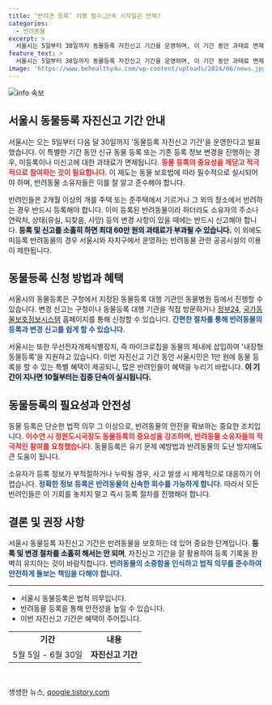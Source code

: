 ```yaml
---
title: ‘반려견 등록’ 이행 필수…단속 시작일은 언제?
categories:
  - 반려동물
excerpt: >
  서울시는 5일부터 30일까지 동물등록 자진신고 기간을 운영하며, 이 기간 동안 과태료 면제 혜택을 제공합니다. 반려견 소유자는 필수 등록을 통해 법적 의무를 준수하고, 안전한 반려생활을 누리세요!
feature_text: >
  서울시는 5일부터 30일까지 동물등록 자진신고 기간을 운영하며, 이 기간 동안 과태료 면제 혜택을 제공합니다. 반려견 소유자는 필수 등록을 통해 법적 의무를 준수하고, 안전한 반려생활을 누리세요!
image: 'https://www.behealthy4u.com/wp-content/uploads/2024/06/news.jpg'
---
```


<p><img src="https://www.behealthy4u.com/wp-content/uploads/2024/06/news.jpg" alt="info 속보" /></p>

<h2 data-ke-size="size26">서울시 동물등록 자진신고 기간 안내</h2>

<p data-ke-size="size16">서울시는 오는 5일부터 다음 달 30일까지 '동물등록 자진신고 기간'을 운영한다고 발표했습니다. 이 특별한 기간 동안 신규 동물 등록 또는 기존 등록 정보 변경을 진행하는 경우, 미등록이나 미신고에 대한 과태료가 면제됩니다. <b><span style="color: #ee2323;">동물 등록의 중요성을 깨닫고 적극적으로 참여하는 것이 필요합니다.</span></b> 이 제도는 동물 보호법에 따라 필수적으로 실시되어야 하며, 반려동물 소유자들은 이를 잘 알고 준수해야 합니다.</p>

<p data-ke-size="size16">반려인들은 2개월 이상의 개를 주택 또는 준주택에서 기르거나 그 외의 장소에서 반려하는 경우 반드시 등록해야 합니다. 이미 등록된 반려동물이라 하더라도 소유자의 주소나 연락처, 상태(유실, 되찾음, 사망) 등의 변경 사항이 있을 때에는 반드시 신고해야 합니다. <b><span style="background-color: #21538527;">등록 및 신고를 소홀히 하면 최대 60만 원의 과태료가 부과될 수 있습니다.</span></b> 이 외에도 미등록 반려동물의 경우 서울시와 자치구에서 운영하는 반려동물 관련 공공시설의 이용이 제한됩니다.</p>

<h2>동물등록 신청 방법과 혜택</h2>

<p data-ke-size="size16">서울시의 동물등록은 구청에서 지정된 동물등록 대행 기관인 동물병원 등에서 진행할 수 있습니다. 변경 신고는 구청이나 동물등록 대행 기관을 직접 방문하거나 <a href="https://gov.kr">정부24</a>, <a href="https://animal.go.kr">국가동물보호정보시스템</a> 홈페이지를 통해 신청할 수 있습니다. <b><span style="color: #1a5490;">간편한 절차를 통해 반려동물의 등록과 변경 신고를 쉽게 할 수 있습니다.</span></b></p>

<p data-ke-size="size16">서울시는 또한 무선전자개체식별장치, 즉 마이크로칩을 동물의 체내에 삽입하여 '내장형 동물등록'을 지원하고 있습니다. 이번 자진신고 기간 동안 서울시민은 1만 원에 동물 등록을 할 수 있는 특별 혜택이 제공되니, 많은 반려인들이 혜택을 누리기 바랍니다. <b><span style="background-color: #21538527;">이 기간이 지나면 10월부터는 집중 단속이 실시됩니다.</span></b></p>

<h2>동물등록의 필요성과 안전성</h2>

<p data-ke-size="size16">동물 등록은 단순한 법적 의무 그 이상으로, 반려동물의 안전을 확보하는 중요한 조치입니다. <b><span style="color: #ee2323;">이수연 시 정원도시국장도 동물등록의 중요성을 강조하며, 반려동물 소유자들의 적극적인 참여를 요청했습니다.</span></b> 동물등록은 유기 문제 예방법과 반려동물의 도난 방지에도 큰 도움이 됩니다.</p>

<p data-ke-size="size16">소유자가 등록 정보가 부적절하거나 누락될 경우, 사고 발생 시 체계적으로 대응하기 어렵습니다. <b><span style="color: #1a5490;">정확한 정보 등록은 반려동물의 신속한 회수를 가능하게 합니다.</span></b> 따라서 모든 반려인들은 이 기회를 놓치지 말고 즉시 등록 절차를 진행해야 합니다.</p>

<h2>결론 및 권장 사항</h2>

<p data-ke-size="size16">서울시 동물등록 자진신고 기간은 반려동물을 보호하는 데 있어 중요한 단계입니다. <b><span style="background-color: #21538527;">등록 및 변경 절차를 소홀히 해서는 안 되며</span></b>, 자진신고 기간을 잘 활용하여 등록 기록을 완벽히 유지하는 것이 바람직합니다. <b><span style="color: #1a5490;">반려동물의 소중함을 인식하고 법적 의무를 준수하여 안전하게 돌보는 책임을 다해야 합니다.</span></b></p>

<hr>

<ul>
    <li>서울시 동물등록은 법적 의무입니다.</li>
    <li>반려동물 등록을 통해 안전성을 높일 수 있습니다.</li>
    <li>이번 자진신고 기간은 혜택이 주어집니다.</li>
</ul>

<table style="width: 100%;">
    <tr>
        <td style="text-align: center; height: 17px;"><b>기간</b></td>
        <td style="text-align: center; height: 17px;"><b>내용</b></td>
    </tr>
    <tr>
        <td style="text-align: center; height: 17px;">5월 5일 - 6월 30일</td>
        <td style="text-align: center; height: 17px;"><b>자진신고 기간</b></td>
    </tr>
</table>

<p data-ke-size="size16">&nbsp;</p>
생생한 뉴스, <a href="https://qoogle.tistory.com" rel="dofollow">qoogle.tistory.com</a>


